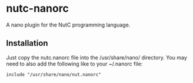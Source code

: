 # nutc-nanorc
A nano plugin for the NutC programming language.

## Installation

Just copy the nutc.nanorc file into the /usr/share/nano/ directory.
You may need to also add the following like to your ~/.nanorc file:

```
include "/usr/share/nano/nut.nanorc"
```
